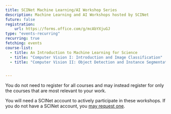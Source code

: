 ```yaml
---
title: SCINet Machine Learning/AI Workshop Series
description: Machine Learning and AI Workshops hosted by SCINet
future: false
registration:
    url: https://forms.office.com/g/mcAbYXjuGJ
type: "events-recurring"
recurring: true
fetching: events
course-list:
  - title: An Introduction to Machine Learning for Science
  - title: "Computer Vision I: Introduction and Image Classification"
  - title: "Computer Vision II: Object Detection and Instance Segmentation"


---
```


You do not need to register for all courses and may instead register for only the courses that are most relevant to your work. 

You will need a SCINet account to actively participate in these workshops. If you do not have a SCINet account, you [may request one](/account/signup).
